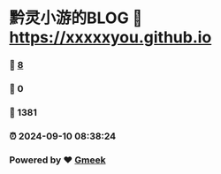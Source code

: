 # 黔灵小游的BLOG :link: https://xxxxxyou.github.io 
### :page_facing_up: [8](https://xxxxxyou.github.io/tag.html) 
### :speech_balloon: 0 
### :hibiscus: 1381 
### :alarm_clock: 2024-09-10 08:38:24 
### Powered by :heart: [Gmeek](https://github.com/Meekdai/Gmeek)
